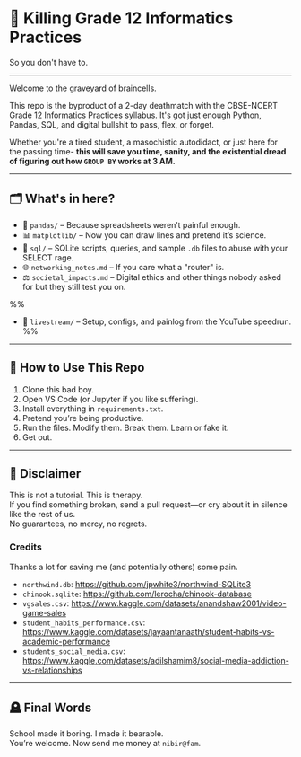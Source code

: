 # 🧠 Killing Grade 12 Informatics Practices  
So you don't have to.  

---

Welcome to the graveyard of braincells.  

This repo is the byproduct of a 2-day deathmatch with the CBSE-NCERT Grade 12 Informatics Practices syllabus.
It's got just enough Python, Pandas, SQL, and digital bullshit to pass, flex, or forget.  

Whether you're a tired student, a masochistic autodidact, or just here for the passing time- **this will save you time, sanity, and the existential dread of figuring out how `GROUP BY` works at 3 AM.**  

---

## 🗂 What's in here?

- 🐼 `pandas/` – Because spreadsheets weren’t painful enough.
- 📊 `matplotlib/` – Now you can draw lines and pretend it’s science.
- 🐘 `sql/` – SQLite scripts, queries, and sample `.db` files to abuse with your SELECT rage.
- 🌐 `networking_notes.md` – If you care what a "router" is.
- ⚖️ `societal_impacts.md` – Digital ethics and other things nobody asked for but they still test you on.

%%
- 🎥 `livestream/` – Setup, configs, and painlog from the YouTube speedrun.
%%

---

## 🧪 How to Use This Repo

1. Clone this bad boy.  
2. Open VS Code (or Jupyter if you like suffering).  
3. Install everything in `requirements.txt`.
4. Pretend you’re being productive. 
5. Run the files. Modify them. Break them. Learn or fake it.  
6. Get out.

---

## 🤡 Disclaimer

This is not a tutorial. This is therapy.  
If you find something broken, send a pull request—or cry about it in silence like the rest of us.  
No guarantees, no mercy, no regrets.

### Credits
Thanks a lot for saving me (and potentially others) some pain.

- `northwind.db`: https://github.com/jpwhite3/northwind-SQLite3
- `chinook.sqlite`: https://github.com/lerocha/chinook-database
- `vgsales.csv`: https://www.kaggle.com/datasets/anandshaw2001/video-game-sales
- `student_habits_performance.csv`: https://www.kaggle.com/datasets/jayaantanaath/student-habits-vs-academic-performance
- `students_social_media.csv`: https://www.kaggle.com/datasets/adilshamim8/social-media-addiction-vs-relationships

---

## 🪦 Final Words

School made it boring. I made it bearable.  
You’re welcome. Now send me money at `nibir@fam`.
